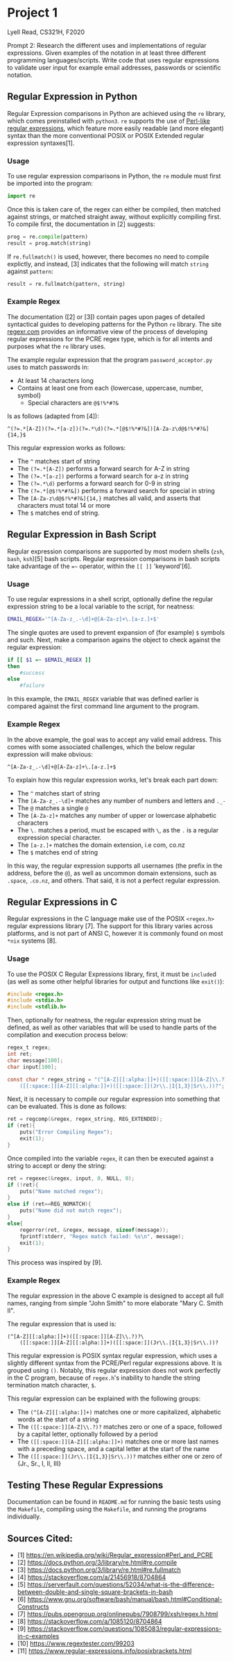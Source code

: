 # Project 1

Lyell Read, CS321H, F2020

Prompt 2: Research the different uses and implementations of regular expressions. Given examples of the notation in at least three different programming languages/scripts. Write code that uses regular expressions to validate user input for example email addresses, passwords or scientific notation.

## Regular Expression in Python

Regular Expression comparisons in Python are achieved using the `re` library, which comes preinstalled with `python3`. `re` supports the use of [Perl-like regular expressions](https://en.wikipedia.org/wiki/Regular_expression#Perl_and_PCRE), which feature more easily readable (and more elegant) syntax than the more conventional POSIX or POSIX Extended regular expression syntaxes[1]. 

### Usage

To use regular expression comparisons in Python, the `re` module must first be imported into the program:

```py
import re
```

Once this is taken care of, the regex can either be compiled, then matched against strings, or matched straight away, without explicitly compiling first. To compile first, the documentation in [2] suggests:

```py
prog = re.compile(pattern)
result = prog.match(string)
```

If `re.fullmatch()` is used, however, there becomes no need to compile explictly, and instead, [3] indicates that the following will match `string` against `pattern`:

```py
result = re.fullmatch(pattern, string)
```

### Example Regex

The documentation ([2] or [3]) contain pages upon pages of detailed syntactical guides to developing patterns for the Python `re` library. The site [regexr.com](https://regexr.com/) provides an informative view of the process of developing regular expressions for the PCRE regex type, which is for all intents and purposes what the `re` library uses.

The example regular expression that the program `password_acceptor.py` uses to match passwords in:

- At least 14 characters long
- Contains at least one from each {lowercase, uppercase, number, symbol}
    - Special characters are `@$!%*#?&`

Is as follows (adapted from [4]):

```regex
^(?=.*[A-Z])(?=.*[a-z])(?=.*\d)(?=.*[@$!%*#?&])[A-Za-z\d@$!%*#?&]{14,}$
```

This regular expression works as follows:

- The `^` matches start of string
- The `(?=.*[A-Z])` performs a forward search for A-Z in string
- The `(?=.*[a-z])` performs a forward search for a-z in string
- The `(?=.*\d)` performs a forward search for 0-9 in string
- The `(?=.*[@$!%*#?&])` performs a forward search for special in string
- The `[A-Za-z\d@$!%*#?&]{14,}` matches all valid, and asserts that characters must total 14 or more
- The `$` matches end of string.

## Regular Expression in Bash Script

Regular expression comparisons are supported by most modern shells (`zsh`, `bash`, `ksh`)[5] bash scripts. Regular expression comparisons in bash scripts take advantage of the `=~` operator, within the `[[ ]]` 'keyword'[6]. 

### Usage

To use regular expressions in a shell script, optionally define the regular expression string to be a local variable to the script, for neatness:

```sh
EMAIL_REGEX='^[A-Za-z_.-\d]+@[A-Za-z]+\.[a-z.]+$'
```

The single quotes are used to prevent expansion of (for example) `$` symbols and such. Next, make a comparison agains the object to check against the regular expression:

```sh
if [[ $1 =~ $EMAIL_REGEX ]]
then
	#success
else
	#failure
```

In this example, the `EMAIL_REGEX` variable that was defined earlier is compared against the first command line argument to the program.

### Example Regex

In the above example, the goal was to accept any valid email address. This comes with some associated challenges, which the below regular expression will make obvious:

```regex
^[A-Za-z_.-\d]+@[A-Za-z]+\.[a-z.]+$
```

To explain how this regular expression works, let's break each part down:

- The `^` matches start of string
- The `[A-Za-z_.-\d]+` matches any number of numbers and letters and `._-`
- The `@` matches a single `@`
- The `[A-Za-z]+` matches any number of upper or lowercase alphabetic characters
- The `\.` matches a period, must be escaped with `\`, as the `.` is a regular expression special character.
- The `[a-z.]+` matches the domain extension, i.e com, co.nz
- The `$` matches end of string

In this way, the regular expression supports all usernames (the prefix in the address, before the `@`), as well as uncommon domain extensions, such as `.space`, `.co.nz`, and others. That said, it is not a perfect regular expression. 

## Regular Expressions in C

Regular expressions in the C language make use of the POSIX `<regex.h>` regular expressions library [7]. The support for this library varies across platforms, and is not part of ANSI C, however it is commonly found on most `*nix` systems [8]. 

### Usage

To use the POSIX C Regular Expressions library, first, it must be `include`d (as well as some other helpful libraries for output and functions like `exit()`):

```c
#include <regex.h>
#include <stdio.h>
#include <stdlib.h>
```

Then, optionally for neatness, the regular expression string must be defined, as well as other variables that will be used to handle parts of the compilation and execution process below:

```c
regex_t regex;
int ret;
char message[100];
char input[100];

const char * regex_string = "(^[A-Z][[:alpha:]]+)([[:space:]][A-Z]\\.?)?\
	([[:space:]][A-Z][[:alpha:]]+)([[:space:]](Jr\\.|I{1,3}|Sr\\.))?";
```

Next, it is necessary to compile our regular expression into something that can be evaluated. This is done as follows:

```c
ret = regcomp(&regex, regex_string, REG_EXTENDED);
if (ret){
	puts("Error Compiling Regex");
	exit(1);
}
```

Once compiled into the variable `regex`, it can then be executed against a string to accept or deny the string:

```c
ret = regexec(&regex, input, 0, NULL, 0);
if (!ret){
	puts("Name matched regex");
}
else if (ret==REG_NOMATCH){
	puts("Name did not match regex");
}
else{
	regerror(ret, &regex, message, sizeof(message));
	fprintf(stderr, "Regex match failed: %s\n", message);
	exit(1);
}
```

This process was inspired by [9].

### Example Regex

The regular expression in the above C example is designed to accept all full names, ranging from simple "John Smith" to more elaborate "Mary C. Smith II". 

The regular expression that is used is:

```regex
(^[A-Z][[:alpha:]]+)([[:space:]][A-Z]\\.?)?\
	([[:space:]][A-Z][[:alpha:]]+)([[:space:]](Jr\\.|I{1,3}|Sr\\.))?
```

This regular expression is POSIX syntax regular expression, which uses a slightly different syntax from the PCRE/Perl regular expressions above. It is grouped using `()`. Notably, this regular expression does not work perfectly in the C program, because of `regex.h`'s inability to handle the string termination match character, `$`.

This regular expression can be explained with the following groups:

- The `(^[A-Z][[:alpha:]]+)` matches one or more  capitalized, alphabetic words at the start of a string
- The `([[:space:]][A-Z]\\.?)?` matches zero or one of a space, followed by a capital letter, optionally followed by a period
- The `([[:space:]][A-Z][[:alpha:]]+)` matches one or more last names with a preceding space, and a capital letter at the start of the name
- The `([[:space:]](Jr\\.|I{1,3}|Sr\\.))?` matches either one or zero of {Jr., Sr., I, II, III}

## Testing These Regular Expressions

Documentation can be found in `README.md` for running the basic tests using the `Makefile`, compiling using the `Makefile`, and running the programs individually. 

## Sources Cited:

- [1] https://en.wikipedia.org/wiki/Regular_expression#Perl_and_PCRE
- [2] https://docs.python.org/3/library/re.html#re.compile
- [3] https://docs.python.org/3/library/re.html#re.fullmatch
- [4] https://stackoverflow.com/a/21456918/8704864
- [5] https://serverfault.com/questions/52034/what-is-the-difference-between-double-and-single-square-brackets-in-bash
- [6] https://www.gnu.org/software/bash/manual/bash.html#Conditional-Constructs
- [7] https://pubs.opengroup.org/onlinepubs/7908799/xsh/regex.h.html
- [8] https://stackoverflow.com/a/1085120/8704864
- [9] https://stackoverflow.com/questions/1085083/regular-expressions-in-c-examples
- [10] https://www.regextester.com/99203
- [11] https://www.regular-expressions.info/posixbrackets.html